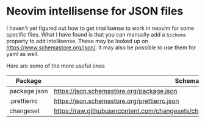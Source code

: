 # Neovim intellisense for JSON files

I haven't yet figured out how to get intellisense to work in neovim for some specific files. What I have found is that you can manually add a `$schema` property to add intellisense. These may be looked up on https://www.schemastore.org/json/. It may also be possible to use them for yaml as well.

Here are some of the more useful ones

| Package      | Schema url                                                                                 |
| ------------ | ------------------------------------------------------------------------------------------ |
| package.json | <https://json.schemastore.org/package.json>                                                |
| .prettierrc  | <https://json.schemastore.org/prettierrc.json>                                             |
| changeset    | <https://raw.githubusercontent.com/changesets/changesets/main/packages/config/schema.json> |
